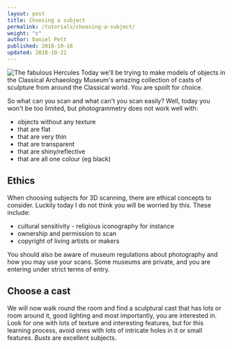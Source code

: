 ```yaml
---
layout: post
title: Choosing a subject
permalink: /tutorials/choosing-a-subject/
weight: "c"
author: Daniel Pett
published: 2018-10-16
updated: 2018-10-22
---
```

![The fabulous Hercules]({{site.baseurl}}/images/antinous.jpg "Logo Title Text 1")
Today we'll be trying to make models of objects in the Classical Archaeology Museum's amazing collection of casts of sculpture from around the Classical world. You are spoilt for choice. 

So what can you scan and what can't you scan easily? Well, today you won't be too limited, but photogrammetry does not work well with:

* objects without any texture
* that are flat
* that are very thin
* that are transparent
* that are shiny/reflective
* that are all one colour (eg black)

## Ethics

When choosing subjects for 3D scanning, there are ethical concepts to consider. Luckily today I do not think you will be worried by this. These include:

* cultural sensitivity - religious iconography for instance
* ownership and permission to scan
* copyright of living artists or makers

You should also be aware of museum regulations about photography and how you may use your scans. Some museums are private, and you are entering under strict terms of entry.

## Choose a cast

We will now walk round the room and find a sculptural cast that has lots or room around it, good lighting and most importantly, you are interested in. Look for one with lots of texture and interesting features, but for this learning process, avoid ones with lots of intricate holes in it or small features. *Busts* are excellent subjects.

